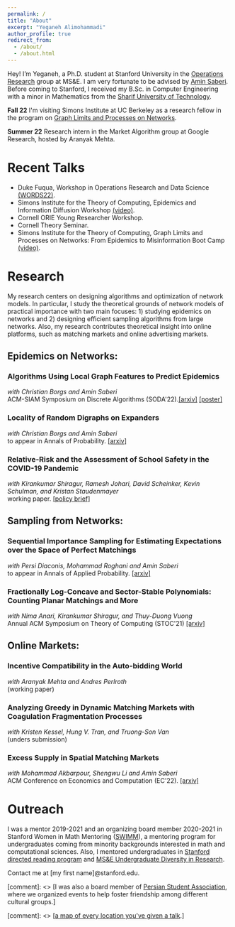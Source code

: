 ```yaml
---
permalink: /
title: "About"
excerpt: "Yeganeh Alimohammadi"
author_profile: true
redirect_from: 
  - /about/
  - /about.html
---
```


Hey! I’m Yeganeh, a Ph.D. student at Stanford University in the [Operations Research](https://or.stanford.edu/)  group at MS&E. I am very fortunate to be advised by [Amin Saberi](http://stanford.edu/~saberi/).
Before coming to Stanford, I received my B.Sc. in Computer Engineering with a minor in Mathematics from the [Sharif University of Technology](http://www.en.sharif.edu/).




**Fall 22**  I'm visiting Simons Institute at UC Berkeley as a research fellow in the program on [Graph Limits and Processes on Networks](https://simons.berkeley.edu/programs/graph2022).

**Summer 22**  Research intern in the Market Algorithm group at Google Research, hosted by Aranyak Mehta.

# Recent Talks
- Duke Fuqua, Workshop in Operations Research and Data Science [(WORDS22)](https://sites.duke.edu/words2022/schedule/).
- Simons Institute for the Theory of Computing, Epidemics and Information Diffusion Workshop [(video)](https://simons.berkeley.edu/talks/algorithms-using-local-graph-features-predict-epidemics-0). 
- Cornell ORIE Young Researcher Workshop.
- Cornell Theory Seminar.
- Simons Institute for the Theory of Computing, Graph Limits and Processes on Networks: From Epidemics to Misinformation Boot Camp [(video)](https://simons.berkeley.edu/talks/cascade-models-i). 

# Research

My research centers on designing algorithms and optimization of network models. In particular, I study the theoretical grounds of network models of practical importance with two main focuses: 1) studying epidemics on networks and 2) designing efficient sampling algorithms from large networks. Also, my research contributes theoretical insight into online platforms, such as matching markets and online advertising markets.


## Epidemics on Networks:

### Algorithms Using Local Graph Features to Predict Epidemics
*with Christian Borgs and Amin Saberi*\
ACM-SIAM Symposium on Discrete Algorithms (SODA'22).[\[arxiv\]](https://arxiv.org/pdf/2110.08961.pdf) [\[poster\]](http://www.local-algorithms.com/posters/yeganeh.pdf)

### Locality of Random Digraphs on Expanders
*with Christian Borgs and Amin Saberi*\
to appear in Annals of Probability. [\[arxiv\]](https://arxiv.org/pdf/2103.09952.pdf)


### Relative-Risk and the Assessment of School Safety in the COVID-19 Pandemic
*with Kirankumar Shiragur, Ramesh Johari, David Scheinker, Kevin Schulman, and Kristan Staudenmayer*\
working paper. [\[policy brief\]](https://hmpi.org/2021/02/25/relative-risk-and-the-assessment-of-school-safety-in-the-covid-19-pandemic-schools-may-offer-students-shelter-from-the-storm-2-25/)

## Sampling from Networks: 

### Sequential Importance Sampling for Estimating Expectations over the Space of Perfect Matchings
*with Persi Diaconis, Mohammad Roghani and Amin Saberi*\
to appear in Annals of Applied Probability. [\[arxiv\]](https://arxiv.org/pdf/2107.00850.pdf)


### Fractionally Log-Concave and Sector-Stable Polynomials: Counting Planar Matchings and More
*with Nima Anari, Kirankumar Shiragur, and Thuy-Duong Vuong*\
Annual ACM Symposium on Theory of Computing (STOC'21) [\[arxiv\]](https://arxiv.org/pdf/2102.02708.pdf)
 
## Online Markets:
### Incentive Compatibility in the Auto-bidding World
*with Aranyak Mehta and Andres Perlroth*\
(working paper)

### Analyzing Greedy in Dynamic Matching Markets with Coagulation Fragmentation Processes
*with Kristen Kessel, Hung V. Tran, and Truong-Son Van*\
(unders submission)


### Excess Supply in Spatial Matching Markets
*with Mohammad Akbarpour, Shengwu Li and Amin Saberi*\
ACM Conference on Economics and Computation (EC'22). [\[arxiv\]](https://arxiv.org/abs/2104.03219)


# Outreach
I was a mentor 2019-2021 and an organizing board member 2020-2021  in Stanford Women in Math Mentoring ([SWIMM](http://swimm.stanford.edu/)), a mentoring program for undergraduates coming from minority backgrounds interested in math and computational sciences. Also, I mentored undergraduates in [Stanford directed reading program]() and [MS&E Undergraduate Diversity in Research](https://sites.google.com/stanford.edu/msande-inclusion/diversity-in-research?authuser=0). 


Contact me at \[my first name\]@stanford.edu.

 [comment]: <> [I was also a board member of [Persian Student Association](https://psa.stanford.edu/), where we organized events to help foster friendship among different cultural groups.]

 [comment]: <> [[a map of every location you've given a talk](https://academicpages.github.io/talkmap.html).]
